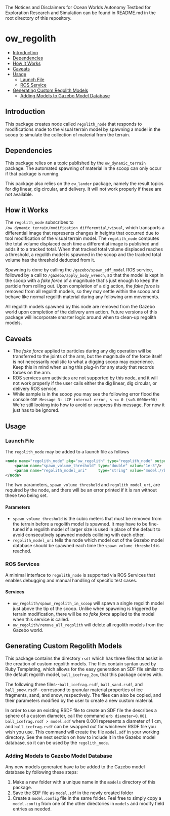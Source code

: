 The Notices and Disclaimers for Ocean Worlds Autonomy Testbed for Exploration
Research and Simulation can be found in README.md in the root directory of
this repository.

# ow_regolith

* [Introduction](#introduction)
* [Dependencies](#dependencies)
* [How it Works](#how-it-works)
* [Caveats](#caveats)
* [Usage](#usage)
  - [Launch File](#launch-file)
  - [ROS Service](#ros-service)
* [Generating Custom Regolith Models](#generating-custom-regolith-models)
  - [Adding Models to Gazebo Model Database](#adding-models-to-gazebo-model-database)

## Introduction

This package creates node called `regolith_node` that responds to modifications 
made to the visual terrain model by spawning a model in the scoop to simulate 
the collection of material from the terrain. 

## Dependencies

This package relies on a topic published by the `ow_dynamic_terrain` package. 
The automated spawning of material in the scoop can only occur if that package 
is running.

This package also relies on the `ow_lander` package, namely the result topics 
for dig linear, dig circular, and delivery. It will not work properly if these 
are not available. 

## How it Works

The `regolith_node` subscribes to 
`/ow_dynamic_terrain/modification_differential/visual`, which transports a 
differential image that represents changes in heights that occurred due to tool
modification of the visual terrain model. The `regolith_node` computes the total
volume displaced each time a differential image is published and adds it to a 
tracked total. When that tracked total volume displaced reaches a threshold, a 
regolith model is spawned in the scoop and the tracked total volume has the 
threshold deducted from it.

Spawning is done by calling the `/gazebo/spawn_sdf_model` ROS service, followed
by a call to `/gazebo/apply_body_wrench`, so that the model is kept in the scoop
with a *fake force* of a magnitude that's just enough to keep the particle from 
rolling out. Upon completion of a dig action, the *fake force* is removed from
all regolith models, so they may settle within the scoop and behave like normal
regolith material during any following arm movements.

All regolith models spawned by this node are removed from the Gazebo world upon
completion of the delivery arm action. Future versions of this package will 
incorporate smarter logic around when to clean-up regolith models.

## Caveats

- The *fake force* applied to particles during any dig operation will be 
transferred to the joints of the arm, but the magnitude of the force itself is 
not necessarily realistic to what a digging scoop may experience. Keep this in 
mind when using this plug-in for any study that records forces on the arm.
- ROS services arm activities are not supported by this node, and it will not 
work properly if the user calls either the dig linear, dig circular, or delivery
ROS service.
- While sample is in the scoop you may see the following error flood the console
```ODE Message 3: LCP internal error, s <= 0 (s=0.0000e+00)```
We're still looking into how to avoid or suppress this message. For now it just
has to be ignored.

## Usage

### Launch File

The `regolith_node` may be added to a launch file as follows
```xml
<node name="regolith_node" pkg="ow_regolith" type="regolith_node" output="screen">
    <param name="spawn_volume_threshold" type="double" value="1e-3"/>
    <param name="regolith_model_uri"     type="string" value="model://ball_icefrag_2cm"/>
</node>
```
The two parameters, `spawn_volume_threshold` and `regolith_model_uri`, are
required by the node, and there will be an error printed if it is ran without
these two being set. 

#### Parameters

- `spawn_volume_threshold` is the cubic meters that must be removed from the
terrain before a regolith model is spawned. It may have to be fine-tuned if a 
regolith model of larger size is used in place of the default to avoid 
consecutively spawned models colliding with each other.
- `regolith_model_uri` tells the node which model out of the Gazebo model database
should be spawned each time the `spawn_volume_threshold` is reached.

### ROS Services

A minimal interface to `regolith_node` is supported via ROS Services that 
enables debugging and manual handling of specific test cases.

#### Services

- `ow_regolith/spawn_regolith_in_scoop` will spawn a single regolith model just 
above the tip of the scoop. Unlike when spawning is triggered by terrain 
modification, there will be no *fake force* applied to the model when this 
service is called.
- `ow_regolith/remove_all_regolith` will delete all regolith models from the 
Gazebo world.

## Generating Custom Regolith Models

This package contains the directory `rsdf` which has three files that assist
in the creation of custom regolith models. The files contain syntax used by Ruby
Templating, which allows for the easy generation an SDF file similar to the 
default regolith model, `ball_icefrag_2cm`, that this package comes with.

The following three files--`ball_icefrag.rsdf`, `ball_sand.rsdf`, and
`ball_snow.rsdf`--correspond to granular material properties of ice fragments, 
sand, and snow, respectively. The files can also be copied, and their 
parameters modified by the user to create a new custom material.

In order to use an existing RSDF file to create an SDF file the describes a 
sphere of a custom diameter, call the command
```erb diameter=0.001 ball_icefrag.rsdf > model.sdf```
where 0.001 represents a diameter of 1 cm, and `ball_icefrag.rsdf` can be 
swapped out for whichever RSDF file you wish you use. This command will create 
the file `model.sdf` in your working directory. See the next section on how to 
include it in the Gazebo model database, so it can be used by the 
`regolith_node`.

### Adding Models to Gazebo Model Database
Any new models generated have to be added to the Gazebo model database by 
following these steps:
1. Make a new folder with a unique name in the `models` directory of this 
package.
2. Save the SDF file as `model.sdf` in the newly created folder
3. Create a `model.config` file in the same folder. Feel free to simply copy a
`model.config` from one of the other directories in `models` and modify field
entries as needed.
